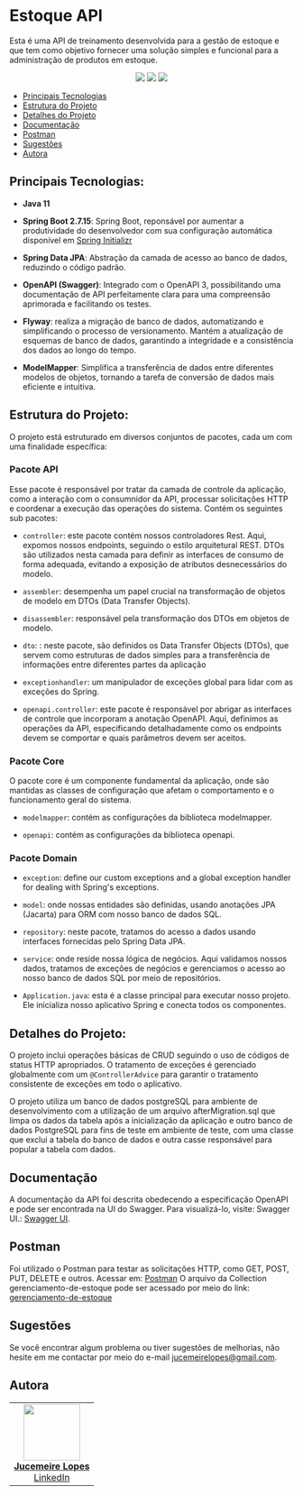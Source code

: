 # Estoque API

Esta é uma API de treinamento desenvolvida para a gestão de estoque e que tem como objetivo fornecer uma solução simples e funcional para a administração de produtos em estoque.

<p align="center">
     <a alt="Java">
        <img src="https://img.shields.io/badge/Java-v11-blue.svg" />
    </a>
    <a alt="Spring Boot">
        <img src="https://img.shields.io/badge/Spring%20Boot-v2.7.15-brightgreen.svg" />
    </a>
    <a alt="PostgreSQL">
        <img src="https://img.shields.io/badge/PostgreSQL-v42.6.0-blue.svg" />
    </a>
</p>

- [Principais Tecnologias](#principais-tecnologias)
- [Estrutura do Projeto](#estrutura-do-projeto)
- [Detalhes do Projeto](#detalhes-do-projeto)
- [Documentação](#documentação)
- [Postman](#postman)
- [Sugestões](#sugestões)
- [Autora](#autora)

## Principais Tecnologias:

- **Java 11**

- **Spring Boot 2.7.15**: Spring Boot, reponsável por aumentar a produtividade do desenvolvedor com sua configuração automática disponível em  [Spring Initializr](https://start.spring.io/)
  
- **Spring Data JPA**: Abstração da camada de acesso ao banco de dados, reduzindo o código padrão.
  
- **OpenAPI (Swagger)**: Integrado com o OpenAPI 3, possibilitando uma documentação de API perfeitamente clara para uma compreensão aprimorada e facilitando os testes.
  
- **Flyway**: realiza a migração de banco de dados, automatizando e simplificando o processo de versionamento.  Mantém a atualização de esquemas de banco de dados, garantindo a integridade e a consistência dos dados ao longo do tempo.
  
- **ModelMapper**: Simplifica a transferência de dados entre diferentes modelos de objetos, tornando a tarefa de conversão de dados mais eficiente e intuitiva.
  

## Estrutura do Projeto:

O projeto está estruturado em diversos conjuntos de pacotes, cada um com uma finalidade específica:

### Pacote API

Esse pacote é responsável por tratar da camada de controle da aplicação, como a interação com o consumnidor da API, processar solicitações HTTP e coordenar a execução das operações do sistema. Contém os seguintes sub pacotes:

- `controller`: este pacote contém nossos controladores Rest. Aqui, expomos nossos endpoints, seguindo o estilo arquitetural REST. DTOs são utilizados nesta camada para definir as interfaces de consumo de forma adequada, evitando a exposição de atributos desnecessários do modelo.

- `assembler`: desempenha um papel crucial na transformação de objetos de modelo em DTOs (Data Transfer Objects). 
  
- `disassembler`: responsável pela transformação dos DTOs em objetos de modelo.

- `dto`: : neste pacote, são definidos os Data Transfer Objects (DTOs), que servem como estruturas de dados simples para a transferência de informações entre diferentes partes da aplicação

- `exceptionhandler`: um manipulador de exceções global para lidar com as exceções do Spring.
  
- `openapi.controller`: este pacote é responsável por abrigar as interfaces de controle que incorporam a anotação OpenAPI. Aqui, definimos as operações da API, especificando detalhadamente como os endpoints devem se comportar e quais parâmetros devem ser aceitos.
  
### Pacote Core

O pacote core é um componente fundamental da aplicação, onde são mantidas as classes de configuração que afetam o comportamento e o funcionamento geral do sistema.

- `modelmapper`: contém as configurações da biblioteca modelmapper.
  
- `openapi`: contém as configurações da biblioteca openapi.

### Pacote Domain

- `exception`: define our custom exceptions and a global exception handler for dealing with Spring's exceptions.

- `model`: onde nossas entidades são definidas, usando anotações JPA (Jacarta) para ORM com nosso banco de dados SQL.
  
- `repository`: neste pacote, tratamos do acesso a dados usando interfaces fornecidas pelo Spring Data JPA.
  
- `service`: onde reside nossa lógica de negócios. Aqui validamos nossos dados, tratamos de exceções de negócios e gerenciamos o acesso ao nosso banco de dados SQL por meio de repositórios.
  
- `Application.java`: esta é a classe principal para executar nosso projeto. Ele inicializa nosso aplicativo Spring e conecta todos os componentes.
  
## Detalhes do Projeto:

O projeto inclui operações básicas de CRUD seguindo o uso de códigos de status HTTP apropriados. O tratamento de exceções é gerenciado globalmente com um `@ControllerAdvice` para garantir o tratamento consistente de exceções em todo o aplicativo.

O projeto utiliza um banco de dados postgreSQL para ambiente de desenvolvimento com a utilização de um arquivo afterMigration.sql que limpa os dados da tabela após a inicialização da aplicação e outro banco de dados PostgreSQL para fins de teste em ambiente de teste, com uma classe que exclui a tabela do banco de dados e outra casse responsável para popular a tabela com dados.

## Documentação

A documentação da API foi descrita obedecendo a especificação OpenAPI e pode ser encontrada na UI do Swagger. Para visualizá-lo, visite: Swagger UI.: [Swagger UI](http://localhost:8080/swagger-ui.html).

## Postman

Foi utilizado o Postman para  testar as solicitações HTTP, como GET, POST, PUT, DELETE e outros. Acessar em:  [Postman](https://www.postman.com/)
O arquivo da Collection gerenciamento-de-estoque pode ser acessado por meio do link: [gerenciamento-de-estoque](https://github.com/meirelopes/estoque-de-produtos/blob/main/estoque/gerenciamento-de-estoque.postman_collection.json)

## Sugestões

Se você encontrar algum problema ou tiver sugestões de melhorias, não hesite em me contactar por meio do e-mail jucemeirelopes@gmail.com.

## Autora

<table>
  <tr>
    <td align="center"><a href="https://github.com/meirelopes"><img src="https://github.com/meirelopes/alura-git/assets/105396487/e5fd7acb-f3d7-4283-8f85-9b942e8ec074" width="100px;" alt=""/><br/><strong>Jucemeire Lopes</strong></a><br/><a href="https://www.linkedin.com/in/jucemeirelopes/">LinkedIn</a></td>
       
  </tr>
</table>

